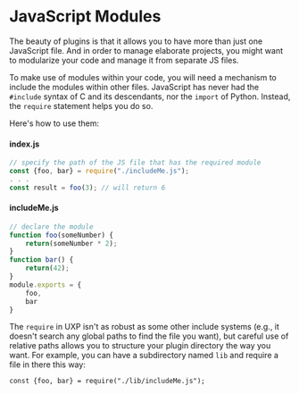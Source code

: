 # JavaScript Modules

The beauty of plugins is that it allows you to have more than just one JavaScript file. And in order to manage elaborate projects, you might want to modularize your code and manage it from separate JS files.

To make use of modules within your code, you will need a mechanism to include the modules within other files. JavaScript has never had the `#include` syntax of C and its descendants, nor the `import` of Python. Instead, the `require` statement helps you do so.

Here's how to use them:

<CodeBlock slots="heading, code" repeat="2" languages="JavaScript, JavaScript" />

#### index.js
```js
// specify the path of the JS file that has the required module
const {foo, bar} = require("./includeMe.js");
. . .
const result = foo(3); // will return 6
```

#### includeMe.js
```js
// declare the module
function foo(someNumber) {
    return(someNumber * 2);
}
function bar() {
    return(42);
}
module.exports = {
    foo,
    bar
}
```

The `require` in UXP isn't as robust as some other include systems (e.g., it doesn't search any global paths to find the file you want), but careful use of relative paths allows you to structure your plugin directory the way you want. For example, you can have a subdirectory named `lib` and require a file in there this way:

`const {foo, bar} = require("./lib/includeMe.js");`

